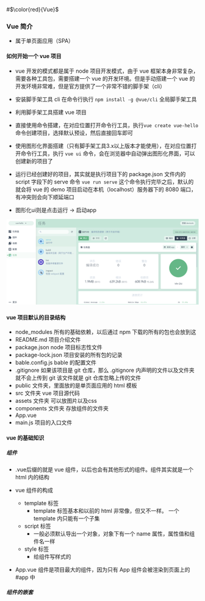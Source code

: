 #$\color{red}{Vue}$
<!-- <font color=#0099ff size=7 face="黑体">Vue</font> -->
### Vue 简介
- 属于单页面应用（SPA）

#### 如何开始一个 vue 项目
- vue 开发的模式都是属于 node 项目开发模式，由于 vue 框架本身非常复杂，需要各种工具包，需要搭建一个 vue 的开发环境。但是手动搭建一个 vue 的开发环境非常难，但是官方提供了一个非常不错的脚手架（cli）

- 安装脚手架工具 cli 在命令行执行 `npm install -g @vue/cli` 全局脚手架工具

- 利用脚手架工具搭建 vue 项目
 - 直接使用命令搭建，在对应位置打开命令行工具，执行`vue create vue-hello` 命令创建项目，选择默认预设，然后直接回车即可
 - 使用图形化界面搭建（只有脚手架工具3.x以上版本才能使用），在对应位置打开命令行工具，执行 `vue ui` 命令，会在浏览器中自动弹出图形化界面，可以创建新的项目了
 - 运行已经创建好的项目，其实就是执行项目下的 package.json 文件内的 script 字段下的 serve 命令 `vue run serve` 这个命令执行完毕之后，默认的就会将 vue 的 demo 项目启动在本机（localhost）服务器下的 8080 端口，有冲突则会向下顺延端口
 - 图形化ui则是点击运行 -> 启动app
 <img src="./vue_lesson-img/WX20210311-223122@2x.png">

#### vue 项目默认的目录结构
- node_modules 所有的基础依赖，以后通过 npm 下载的所有的包也会放到这
- README.md 项目介绍文件
- package.json  node 项目标志性文件
- package-lock.json 项目安装的所有包的记录
- bable.config.js bable 的配置文件
- .gitignore 如果该项目是 git 仓库，那么 .gitignore 内声明的文件以及文件夹就不会上传到 git 该文件就是 git 仓库忽略上传的文件
- public 文件夹，里面放的是单页面应用的 html 模板
- src 文件夹 vue 项目源代码
 - assets 文件夹 可以放图片以及css
 - components 文件夹 存放组件的文件夹
 - App.vue
 - main.js 项目的入口文件

#### vue 的基础知识

##### 组件
- .vue后缀的就是 vue 组件，以后也会有其他形式的组件。组件其实就是一个 html 内的结构
- vue 组件的构成
  - template 标签
    - template 标签基本和以前的 html 非常像，但又不一样。 一个 template 内只能有一个子集
  - script 标签 
    - 一般必须默认导出一个对象，对象下有一个 name 属性，属性值和组件名一样
  - style 标签
    - 给组件写样式的

- App.vue 组件是项目最大的组件，因为只有 App 组件会被渲染到页面上的 #app 中

##### 组件的嵌套